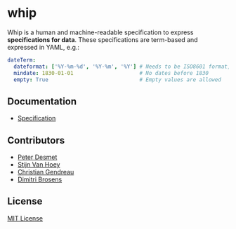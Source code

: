 # whip

Whip is a human and machine-readable specification to express **specifications for data**. These specifications are term-based and expressed in YAML, e.g.:

```YAML
dateTerm:
  dateformat: ['%Y-%m-%d', '%Y-%m', '%Y'] # Needs to be ISO8601 format, but don't allow ranges
  mindate: 1830-01-01                     # No dates before 1830
  empty: True                             # Empty values are allowed
```

## Documentation

* [Specification](docs/specification.md)

## Contributors

* [Peter Desmet](https://github.com/peterdesmet)
* [Stijn Van Hoey](https://github.com/stijnvanhoey)
* [Christian Gendreau](https://github.com/cgendreau)
* [Dimitri Brosens](https://github.com/DimEvil)

## License

[MIT License](LICENSE)
